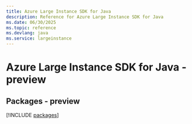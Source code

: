 ```yaml
---
title: Azure Large Instance SDK for Java
description: Reference for Azure Large Instance SDK for Java
ms.date: 06/30/2025
ms.topic: reference
ms.devlang: java
ms.service: largeinstance
---
```

# Azure Large Instance SDK for Java - preview
## Packages - preview
[!INCLUDE [packages](large-instance-index.md)]